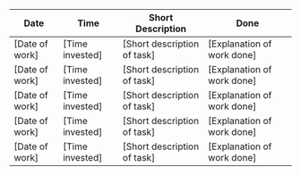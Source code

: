 | Date               | Time            | Short Description | Done               |
|--------------------|-----------------|-------------------|--------------------|
| [Date of work]     | [Time invested] | [Short description of task] | [Explanation of work done] |
| [Date of work]     | [Time invested] | [Short description of task] | [Explanation of work done] |
| [Date of work]     | [Time invested] | [Short description of task] | [Explanation of work done] |
| [Date of work]     | [Time invested] | [Short description of task] | [Explanation of work done] |
| [Date of work]     | [Time invested] | [Short description of task] | [Explanation of work done] |
